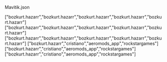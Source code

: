 Mavitik.json

["bozkurt.hazarr","bozkurt.hazarr","bozkurt.hazarr","bozkurt.hazarr","bozkurt.hazarr"]
["bozkurt.hazarr","bozkurt.hazarr","bozkurt.hazarr","bozkurt.hazarr","bozkurt.hazarr"]
["bozkurt.hazarr","bozkurt.hazarr","bozkurt.hazarr","bozkurt.hazarr","bozkurt.hazarr"]
["bozkurt.hazarr","cristiano","aeromods_app","rockstargames"]
["bozkurt.hazarr","cristiano","aeromods_app","rockstargames"]
["bozkurt.hazarr","cristiano","aeromods_app","rockstargames"]
